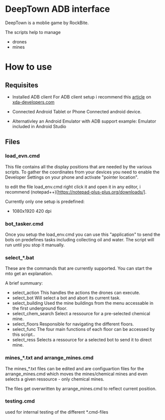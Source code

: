# DeepTown ADB interface

DeepTown is a moblie game by RockBite.

The scripts help to manage
* drones
* mines

# How to use

## Requisites 

* Installed ADB client
For ADB client setup i recommend this [article](https://www.xda-developers.com/install-adb-windows-macos-linux/) on [xda-developers.com](https://www.xda-developers.com/)

* Connected Android Tablet or Phone 
Connected android device.

* Alternativley an Android Emulator with ADB support
example: Emulator included in Android Studio

## Files

### load_evn.cmd

This file contains all the display positions that are needed by the various scripts.
To gather the coordinates from your devices you need to enable the Developer Settings on your phone and activate "pointer location".

to edit the file load_env.cmd right click it and open it in any editor, i recommend (notepad++)[https://notepad-plus-plus.org/downloads/].

Currently only one setup is predefined:
* 1080x1920 420 dpi

### bot_tasker.cmd

Once you setup the load_env.cmd you can use this "application" to send the bots
on predefines tasks including collecting oil and water.
The script will run until you stop it manually. 

### select_*.bat

These are the commands that are currently supported.
You can start the mto get an explanation.

A brief summuary:

* select_action
This handles the actions the drones can execute.
* select_bot
Will select a bot and abort its current task.
* select_building
Used the mine buildings from the menu accessable in the first underground floor.
* select_chem_search
Select a ressource for a pre-selected chemical mine.
* select_floors
Responsible for navigating the different floors.
* select_func
The four main functions of each floor can be accessed by this script..
* select_ress
Selects a ressource for a selected bot to send it to direct mine.

### mines_*.txt and arrange_mines.cmd

The mines_*.txt files can be edited and are configuartion files for the arrange_mines.cmd which moves the mines/chemical mines and even selects a given ressource - only chemical mines.

The files get overwritten by arrange_mines.cmd to reflect current position.

### testing.cmd

used for internal testing of the different *.cmd-files










